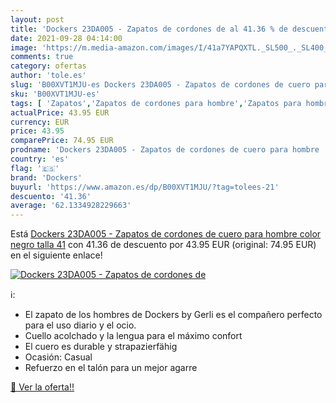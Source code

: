 ```yaml
---
layout: post
title: 'Dockers 23DA005 - Zapatos de cordones de al 41.36 % de descuento'
date: 2021-09-28 04:14:00
image: 'https://m.media-amazon.com/images/I/41a7YAPQXTL._SL500_._SL400_.jpg'
comments: true
category: ofertas
author: 'tole.es'
slug: 'B00XVT1MJU-es Dockers 23DA005 - Zapatos de cordones de cuero para hombre...'
sku: 'B00XVT1MJU-es'
tags: [ 'Zapatos','Zapatos de cordones para hombre','Zapatos para hombre','Zapatos y complementos','dockers','zapatos', ]
actualPrice: 43.95 EUR
currency: EUR
price: 43.95
comparePrice: 74.95 EUR
prodname: 'Dockers 23DA005 - Zapatos de cordones de cuero para hombre  color negro  talla 41'
country: 'es'
flag: '🇪🇸'
brand: 'Dockers'
buyurl: 'https://www.amazon.es/dp/B00XVT1MJU/?tag=tolees-21'
descuento: '41.36'
average: '62.1334928229663'
---
```


Está [Dockers 23DA005 - Zapatos de cordones de cuero para hombre  color negro  talla 41](https://www.amazon.es/dp/B00XVT1MJU/?tag=tolees-21) con 41.36 de descuento por 43.95 EUR (original: 74.95 EUR) en el siguiente enlace!

[![Dockers 23DA005 - Zapatos de cordones de](https://m.media-amazon.com/images/I/41a7YAPQXTL._SL500_._SL400_.jpg)](https://www.amazon.es/dp/B00XVT1MJU/?tag=tolees-21)

ℹ️:

- El zapato de los hombres de Dockers by Gerli es el compañero perfecto para el uso diario y el ocio.
- Cuello acolchado y la lengua para el máximo confort
- El cuero es durable y strapazierfähig
- Ocasión: Casual
- Refuerzo en el talón para un mejor agarre

[🛒 Ver la oferta!!](https://www.amazon.es/dp/B00XVT1MJU/?tag=tolees-21)

